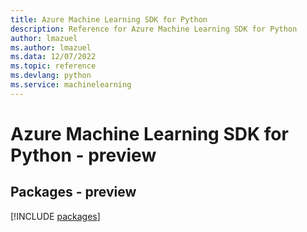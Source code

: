 ```yaml
---
title: Azure Machine Learning SDK for Python
description: Reference for Azure Machine Learning SDK for Python
author: lmazuel
ms.author: lmazuel
ms.data: 12/07/2022
ms.topic: reference
ms.devlang: python
ms.service: machinelearning
---
```

# Azure Machine Learning SDK for Python - preview
## Packages - preview
[!INCLUDE [packages](machine-learning-index.md)]